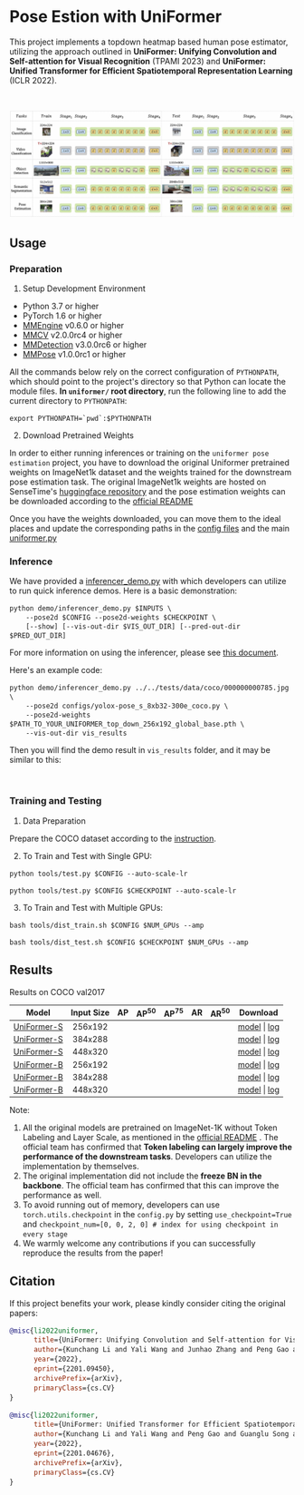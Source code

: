 # Pose Estion with UniFormer

This project implements a topdown heatmap based human pose estimator, utilizing the approach outlined in **UniFormer: Unifying Convolution and Self-attention for Visual Recognition** (TPAMI 2023) and **UniFormer: Unified Transformer for Efficient Spatiotemporal Representation Learning** (ICLR 2022).

<img src="https://raw.githubusercontent.com/Sense-X/UniFormer/main/figures/framework.png" alt><br>

<img src="https://raw.githubusercontent.com/Sense-X/UniFormer/main/figures/dense_adaption.jpg" alt><br>

## Usage

### Preparation

1. Setup Development Environment

- Python 3.7 or higher
- PyTorch 1.6 or higher
- [MMEngine](https://github.com/open-mmlab/mmengine) v0.6.0 or higher
- [MMCV](https://github.com/open-mmlab/mmcv) v2.0.0rc4 or higher
- [MMDetection](https://github.com/open-mmlab/mmdetection) v3.0.0rc6 or higher
- [MMPose](https://github.com/open-mmlab/mmpose) v1.0.0rc1 or higher

All the commands below rely on the correct configuration of `PYTHONPATH`, which should point to the project's directory so that Python can locate the module files. **In `uniformer/` root directory**, run the following line to add the current directory to `PYTHONPATH`:

```shell
export PYTHONPATH=`pwd`:$PYTHONPATH
```

2. Download Pretrained Weights

In order to either running inferences or training on the `uniformer pose estimation` project, you have to download the original Uniformer pretrained weights on ImageNet1k dataset and the weights trained for the downstream pose estimation task. The original ImageNet1k weights are hosted on SenseTime's [huggingface repository](https://huggingface.co/Sense-X/uniformer_image) and the pose estimation weights can be downloaded according to the [official README](https://github.com/Sense-X/UniFormer/tree/main/pose_estimation)

Once you have the weights downloaded, you can move them to the ideal places and update the corresponding paths in the [config files](./configs/) and the main [uniformer.py](./models/uniformer.py)

### Inference

We have provided a [inferencer_demo.py](../../demo/inferencer_demo.py) with which developers can utilize to run quick inference demos. Here is a basic demonstration:

```shell
python demo/inferencer_demo.py $INPUTS \
    --pose2d $CONFIG --pose2d-weights $CHECKPOINT \
    [--show] [--vis-out-dir $VIS_OUT_DIR] [--pred-out-dir $PRED_OUT_DIR]
```

For more information on using the inferencer, please see [this document](https://mmpose.readthedocs.io/en/latest/user_guides/inference.html#out-of-the-box-inferencer).

Here's an example code:

```shell
python demo/inferencer_demo.py ../../tests/data/coco/000000000785.jpg \
    --pose2d configs/yolox-pose_s_8xb32-300e_coco.py \
    --pose2d-weights $PATH_TO_YOUR_UNIFORMER_top_down_256x192_global_base.pth \
    --vis-out-dir vis_results
```

Then you will find the demo result in `vis_results` folder, and it may be similar to this:

<img src="https://github.com/open-mmlab/mmpose/assets/7219519/6f939457-d714-477a-9cc7-27aa98acc4af" height="360px" alt><br>

### Training and Testing

1. Data Preparation

Prepare the COCO dataset according to the [instruction](https://mmpose.readthedocs.io/en/latest/dataset_zoo/2d_body_keypoint.html#coco).

2. To Train and Test with Single GPU:

```shell
python tools/test.py $CONFIG --auto-scale-lr
```

```shell
python tools/test.py $CONFIG $CHECKPOINT --auto-scale-lr
```

3. To Train and Test with Multiple GPUs:

```shell
bash tools/dist_train.sh $CONFIG $NUM_GPUs --amp
```

```shell
bash tools/dist_test.sh $CONFIG $CHECKPOINT $NUM_GPUs --amp
```

## Results

Results on COCO val2017

|                                Model                                 | Input Size | AP  | AP<sup>50</sup> | AP<sup>75</sup> | AR  | AR<sup>50</sup> |                                Download                                 |
| :------------------------------------------------------------------: | :--------: | :-: | :-------------: | :-------------: | :-: | :-------------: | :---------------------------------------------------------------------: |
| [UniFormer-S](./configs/td-hm_uniformer-s-8xb32-210e_coco-256x192.py) |  256x192   |     |                 |                 |     |                 | [model](https://drive.google.com/file/d/162R0JuTpf3gpLe1IK6oxRoQK7JSj4ylx/view?usp=sharing) \| [log](https://drive.google.com/file/d/15j40u97Db6TA2gMHdn0yFEsDFb5SMBy4/view?usp=sharing) |
| [UniFormer-S](./configs/td-hm_uniformer-s-8xb32-210e_coco-384x288.py) |  384x288   |     |                 |                 |     |                 | [model](https://drive.google.com/file/d/163vuFkpcgVOthC05jCwjGzo78Nr0eikW/view?usp=sharing) \| [log](https://drive.google.com/file/d/15X9M_5cq9RQMgs64Yn9YvV5k5f0zOBHo/view?usp=sharing) |
| [UniFormer-S](./configs/td-hm_uniformer-s-8xb32-210e_coco-448x320.py) |  448x320   |     |                 |                 |     |                 | [model](https://drive.google.com/file/d/165nQRsT58SXJegcttksHwDn46Fme5dGX/view?usp=sharing) \| [log](https://drive.google.com/file/d/15IJjSWp4R5OybMdV2CZEUx_TwXdTMOee/view?usp=sharing) |
| [UniFormer-B](./configs/_base_/td-hm_uniformer-b-8xb32-210e_coco-256x192.py) |  256x192   |     |                 |                 |     |                 | [model](https://drive.google.com/file/d/15tzJaRyEzyWp2mQhpjDbBzuGoyCaJJ-2/view?usp=sharing) \| [log](https://drive.google.com/file/d/15jJyTPcJKj_id0PNdytloqt7yjH2M8UR/view?usp=sharing) |
| [UniFormer-B](./configs/_base_/td-hm_uniformer-b-8xb32-210e_coco-384x288.py) |  384x288   |     |                 |                 |     |                 | [model](https://drive.google.com/file/d/15qtUaOR_C7-vooheJE75mhA9oJQt3gSx/view?usp=sharing) \| [log](https://drive.google.com/file/d/15L1Uxo_uRSMlGnOvWzAzkJLKX6Qh_xNw/view?usp=sharing) |
| [UniFormer-B](./configs/_base_/td-hm_uniformer-b-8xb32-210e_coco-448x320.py) |  448x320   |     |                 |                 |     |                 | [model](https://drive.google.com/file/d/156iNxetiCk8JJz41aFDmFh9cQbCaMk3D/view?usp=sharing) \| [log](https://drive.google.com/file/d/15aRpZc2Tie5gsn3_l-aXto1MrC9wyzMC/view?usp=sharing) |

Note:

1. All the original models are pretrained on ImageNet-1K without Token Labeling and Layer Scale, as mentioned in the [official README](https://github.com/Sense-X/UniFormer/tree/main/pose_estimation) . The official team has confirmed that **Token labeling can largely improve the performance of the downstream tasks**. Developers can utilize the implementation by themselves.
2. The original implementation did not include the **freeze BN in the backbone**. The official team has confirmed that this can improve the performance as well.
3. To avoid running out of memory, developers can use `torch.utils.checkpoint` in the `config.py` by setting `use_checkpoint=True` and `checkpoint_num=[0, 0, 2, 0] # index for using checkpoint in every stage`
4. We warmly welcome any contributions if you can successfully reproduce the results from the paper!

## Citation

If this project benefits your work, please kindly consider citing the original papers:

```bibtex
@misc{li2022uniformer,
      title={UniFormer: Unifying Convolution and Self-attention for Visual Recognition},
      author={Kunchang Li and Yali Wang and Junhao Zhang and Peng Gao and Guanglu Song and Yu Liu and Hongsheng Li and Yu Qiao},
      year={2022},
      eprint={2201.09450},
      archivePrefix={arXiv},
      primaryClass={cs.CV}
}
```

```bibtex
@misc{li2022uniformer,
      title={UniFormer: Unified Transformer for Efficient Spatiotemporal Representation Learning},
      author={Kunchang Li and Yali Wang and Peng Gao and Guanglu Song and Yu Liu and Hongsheng Li and Yu Qiao},
      year={2022},
      eprint={2201.04676},
      archivePrefix={arXiv},
      primaryClass={cs.CV}
}
```
